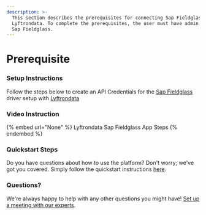```yaml
---
description: >-
  This section describes the prerequisites for connecting Sap Fieldglass to
  Lyftrondata. To complete the prerequisites, the user must have admin access to
  Sap Fieldglass.
---
```


# Prerequisite

<mark style="color:blue;"></mark>

### Setup Instructions

Follow the steps below to create an API Credentials for the [Sap Fieldglass](None) driver setup with [Lyftrondata](https://www.lyftrondata.com)

### Video Instruction

{% embed url="None" %}
Lyftrondata Sap Fieldglass App Steps
{% endembed %}

### Quickstart Steps

Do you have questions about how to use the platform? Don't worry; we've got you covered. Simply follow the quickstart instructions [here](README.md).

### Questions? <a href="#questions" id="questions"></a>

We're always happy to help with any other questions you might have! [Set up a meeting with our experts](https://www.lyftrondata.com/book-a-meeting/).


